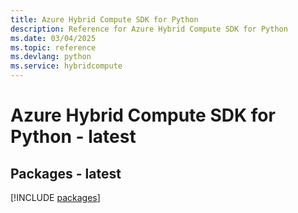 ```yaml
---
title: Azure Hybrid Compute SDK for Python
description: Reference for Azure Hybrid Compute SDK for Python
ms.date: 03/04/2025
ms.topic: reference
ms.devlang: python
ms.service: hybridcompute
---
```

# Azure Hybrid Compute SDK for Python - latest
## Packages - latest
[!INCLUDE [packages](hybrid-compute-index.md)]